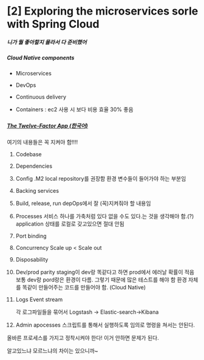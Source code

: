 # [2] Exploring the microservices sorle with Spring Cloud

##### 니가 뭘 좋아할지 몰라서 다 준비했어

##### 

##### Cloud Native components

- Microservices

- DevOps

- Continuous delivery

- Containers : ec2 사용 시 보다 비용 효율 30% 좋음

##### 

##### [The Twelve-Factor App (한국어)](https://12factor.net/ko/)

여기의 내용들은 꼭 지켜야 함!!!!

1. Codebase

2. Dependencies

3. Config
   .M2 local repository를 권장함
   환경 변수들이 들어가야 하는 부분임

4. Backing services

5. Build, release, run
   depOps에서 잘 (꼭)지켜줘야 할 내용임

6. Processes
   서비스 하나를 가축처럼 있다 없을 수도 있다.는 것을 생각해야 함.(?)
   application 상태를 로컬로 갖고있으면 절대 안됨

7. Port binding

8. Concurrency
   Scale up < Scale out

9. Disposability

10. Dev/prod parity
    staging이 dev랑 똑같다고 하면 prod에서 에러날 확률이 적음
    보통 dev랑 pord랑은 환경이 다름. 그렇기 때문에 많은 테스트를 해야 함
    환경 자체를 똑같이 만들어주는 코드를 만들어야 함. (Cloud Native)

11. Logs
    Event stream
    
    각 로그파일들을 묶어서 Logstash -> Elastic-search->Kibana

12. Admin apocesses
    스크립트를 통해서 실행하도록
    임의로 명령을 쳐서는 안된다.

올바른 프로세스를 가지고 정착시켜야 한다! 이거 안하면 문제가 된다.

알고있느냐 모르느냐의 차이는 있으니까~






























































